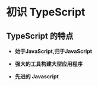 # 初识 TypeScript


## TypeScript 的特点

- **始于JavaScript,归于JavaScript**

- **强大的工具构建大型应用程序**

- **先进的 Javascript**